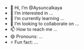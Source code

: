 - 👋 Hi, I’m @Aysuncalkaya
- 👀 I’m interested in ...
- 🌱 I’m currently learning ...
- 💞️ I’m looking to collaborate on ...
- 📫 How to reach me ...
- 😄 Pronouns: ...
- ⚡ Fun fact: ...

<!---
Aysuncalkaya/Aysuncalkaya is a ✨ special ✨ repository because its `README.md` (this file) appears on your GitHub profile.
You can click the Preview link to take a look at your changes.
--->
